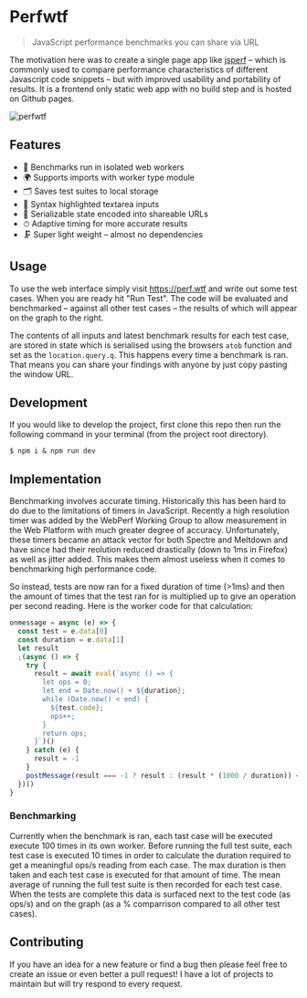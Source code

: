 # Perfwtf

> JavaScript performance benchmarks you can share via URL

The motivation here was to create a single page app like [jsperf](https://jsperf.com) – which is commonly used to compare performance characteristics of different Javascript code snippets – but with improved usability and portability of results. It is a frontend only static web app with no build step and is hosted on Github pages.

![perfwtf](https://user-images.githubusercontent.com/1457604/78142792-49dc2e80-7425-11ea-95a5-2003b2b027f1.gif)

## Features

- 🧪 Benchmarks run in isolated web workers
- 🌍 Supports imports with worker type module
- 🗂 Saves test suites to local storage
- 🎨 Syntax highlighted textarea inputs
- 🔗 Serializable state encoded into shareable URLs
- ⏱ Adaptive timing for more accurate results
- 🗜 Super light weight – almost no dependencies

## Usage

To use the web interface simply visit https://perf.wtf and write out some test cases. When you are ready hit "Run Test". The code will be evaluated and benchmarked – against all other test cases – the results of which will appear on the graph to the right.

The contents of all inputs and latest benchmark results for each test case, are stored in state which is serialised using the browsers `atob` function and set as the `location.query.q`. This happens every time a benchmark is ran. That means you can share your findings with anyone by just copy pasting the window URL.

## Development

If you would like to develop the project, first clone this repo then run the following command in your terminal (from the project root directory).

```
$ npm i & npm run dev
```

## Implementation

Benchmarking involves accurate timing. Historically this has been hard to do due to the limitations of timers in JavaScript. Recently a high resolution timer was added by the WebPerf Working Group to allow measurement in the Web Platform with much greater degree of accuracy. Unfortunately, these timers became an attack vector for both Spectre and Meltdown and have since had their reolution reduced drastically (down to 1ms in Firefox) as well as jitter added. This makes them almost useless when it comes to benchmarking high performance code.

So instead, tests are now ran for a fixed duration of time (>1ms) and then the amount of times that the test ran for is multiplied up to give an operation per second reading. Here is the worker code for that calculation:

```js
onmessage = async (e) => {
  const test = e.data[0]
  const duration = e.data[1]
  let result
  ;(async () => {
    try {
      result = await eval(`async () => {
        let ops = 0;
        let end = Date.now() + ${duration};
        while (Date.now() < end) {
          ${test.code};
          ops++;
        }
        return ops;
      }`)()
    } catch (e) {
      result = -1
    }
    postMessage(result === -1 ? result : (result * (1000 / duration)) << 0)
  })()
}
```

### Benchmarking

Currently when the benchmark is ran, each tast case will be executed execute 100 times in its own worker. Before running the full test suite, each test case is executed 10 times in order to calculate the duration required to get a meaningful ops/s reading from each case. The max duration is then taken and each test case is executed for that amount of time. The mean average of running the full test suite is then recorded for each test case. When the tests are complete this data is surfaced next to the test code (as ops/s) and on the graph (as a % comparrison compared to all other test cases).

## Contributing

If you have an idea for a new feature or find a bug then please feel free to create an issue or even better a pull request! I have a lot of projects to maintain but will try respond to every request.
